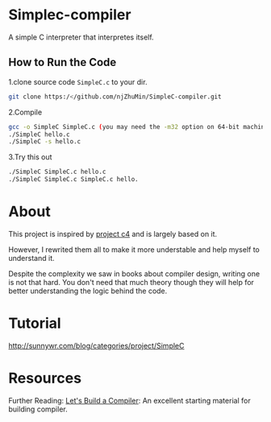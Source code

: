 # Simplec-compiler
A simple C interpreter that interpretes itself.

## How to Run the Code

1.clone source code `SimpleC.c` to your dir.
```bash
git clone https:/</github.com/njZhuMin/SimpleC-compiler.git
```

2.Compile
```bash
gcc -o SimpleC SimpleC.c (you may need the -m32 option on 64-bit machines)
./SimpleC hello.c
./SimpleC -s hello.c
```

3.Try this out
```bash
./SimpleC SimpleC.c hello.c
./SimpleC SimpleC.c SimpleC.c hello.
```

# About

This project is inspired by [project c4](https://github.com/rswier/c4) and is largely based on it.

However, I rewrited them all to make it more understable and help myself to understand it.

Despite the complexity we saw in books about compiler design, writing one is not that hard. You don't need that much theory though they will help for better understanding the logic behind the code.

# Tutorial
http://sunnywr.com/blog/categories/project/SimpleC

# Resources
Further Reading:
[Let's Build a Compiler](http://compilers.iecc.com/crenshaw/): An excellent starting material for building compiler.
